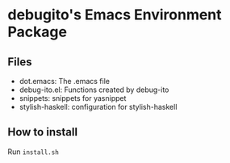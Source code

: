 # debugito's Emacs Environment Package

## Files

- dot.emacs: The .emacs file
- debug-ito.el: Functions created by debug-ito
- snippets: snippets for yasnippet
- stylish-haskell: configuration for stylish-haskell

## How to install

Run `install.sh`

